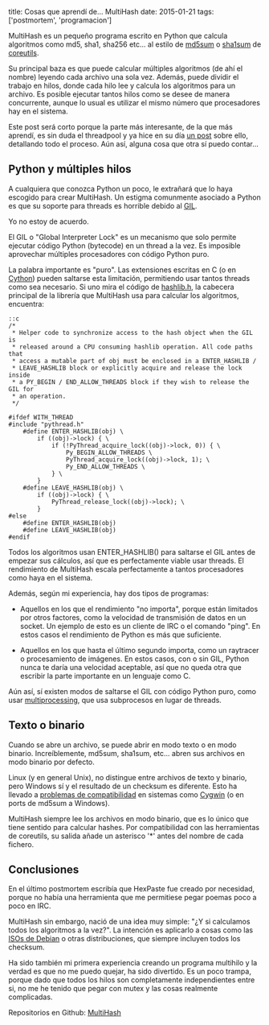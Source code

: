 title: Cosas que aprendí de... MultiHash
date: 2015-01-21
tags: ['postmortem', 'programacion']

MultiHash es un pequeño programa escrito en Python que calcula algoritmos
como md5, sha1, sha256 etc... al estilo de [md5sum][] o [sha1sum][]
de [coreutils][].

Su principal baza es que puede calcular múltiples algoritmos (de ahí el nombre)
leyendo cada archivo una sola vez. Además, puede dividir el trabajo en hilos,
donde cada hilo lee y calcula los algoritmos para un archivo. Es posible
ejecutar tantos hilos como se desee de manera concurrente, aunque lo usual
es utilizar el mismo número que procesadores hay en el sistema.

Este post será corto porque la parte más interesante, de la que más aprendí,
es sin duda el threadpool y ya hice en su día [un post][] sobre ello,
detallando todo el proceso. Aún así, alguna cosa que otra sí puedo contar...

[md5sum]: http://www.gnu.org/software/coreutils/manual/html_node/md5sum-invocation.html#md5sum-invocation
[sha1sum]: http://www.gnu.org/software/coreutils/manual/html_node/sha1sum-invocation.html#sha1sum-invocation
[coreutils]: http://www.gnu.org/software/coreutils

[un post]: http://beluki.github.io/post/respuesta-inmediata-con-multiples-hilos/

## Python y múltiples hilos

A cualquiera que conozca Python un poco, le extrañará que lo haya escogido para
crear MultiHash. Un estigma comunmente asociado a Python es que su soporte para
threads es horrible debido al [GIL][].

Yo no estoy de acuerdo.

El GIL o "Global Interpreter Lock" es un mecanismo que solo permite ejecutar
código Python (bytecode) en un thread a la vez. Es imposible aprovechar
múltiples procesadores con código Python puro.

La palabra importante es "puro". Las extensiones escritas en C (o en [Cython][])
pueden saltarse esta limitación, permitiendo usar tantos threads como sea
necesario. Si uno mira el código de [hashlib.h][], la cabecera principal de
la librería que MultiHash usa para calcular los algoritmos, encuentra:

    ::c
    /*
     * Helper code to synchronize access to the hash object when the GIL is
     * released around a CPU consuming hashlib operation. All code paths that
     * access a mutable part of obj must be enclosed in a ENTER_HASHLIB /
     * LEAVE_HASHLIB block or explicitly acquire and release the lock inside
     * a PY_BEGIN / END_ALLOW_THREADS block if they wish to release the GIL for
     * an operation.
     */

    #ifdef WITH_THREAD
    #include "pythread.h"
        #define ENTER_HASHLIB(obj) \
            if ((obj)->lock) { \
                if (!PyThread_acquire_lock((obj)->lock, 0)) { \
                    Py_BEGIN_ALLOW_THREADS \
                    PyThread_acquire_lock((obj)->lock, 1); \
                    Py_END_ALLOW_THREADS \
                } \
            }
        #define LEAVE_HASHLIB(obj) \
            if ((obj)->lock) { \
                PyThread_release_lock((obj)->lock); \
            }
    #else
        #define ENTER_HASHLIB(obj)
        #define LEAVE_HASHLIB(obj)
    #endif

[Cython]: http://cython.org
[GIL]: https://en.wikipedia.org/wiki/Global_Interpreter_Lock
[hashlib.h]: https://hg.python.org/cpython/file/tip/Modules/hashlib.h

Todos los algoritmos usan ENTER_HASHLIB() para saltarse el GIL antes de
empezar sus cálculos, así que es perfectamente viable usar threads. El
rendimiento de MultiHash escala perfectamente a tantos procesadores como
haya en el sistema.

Además, según mi experiencia, hay dos tipos de programas:

* Aquellos en los que el rendimiento "no importa", porque están limitados
  por otros factores, como la velocidad de transmisión de datos en un socket.
  Un ejemplo de esto es un cliente de IRC o el comando "ping". En estos casos
  el rendimiento de Python es más que suficiente.

* Aquellos en los que hasta el último segundo importa, como un raytracer o
  procesamiento de imágenes. En estos casos, con o sin GIL, Python nunca te
  daría una velocidad aceptable, así que no queda otra que escribir la parte
  importante en un lenguaje como C.

Aún así, sí existen modos de saltarse el GIL con código Python puro, como
usar [multiprocessing][], que usa subprocesos en lugar de threads.

[multiprocessing]: https://docs.python.org/3/library/multiprocessing.html

## Texto o binario

Cuando se abre un archivo, se puede abrir en modo texto o en modo binario.
Increíblemente, md5sum, sha1sum, etc... abren sus archivos en modo binario
por defecto.

Linux (y en general Unix), no distingue entre archivos de texto y binario,
pero Windows sí y el resultado de un checksum es diferente. Esto ha llevado
a [problemas de compatibilidad][] en sistemas como [Cygwin][] (o en ports
de md5sum a Windows).

MultiHash siempre lee los archivos en modo binario, que es lo único que tiene
sentido para calcular hashes. Por compatibilidad con las herramientas de
coreutils, su salida añade un asterisco '*' antes del nombre de cada fichero.

[Cygwin]: http://cygwin.com
[problemas de compatibilidad]: http://lists.gnu.org/archive/html/bug-coreutils/2009-03/msg00376.html

## Conclusiones

En el último postmortem escribía que HexPaste fue creado por necesidad, porque
no había una herramienta que me permitiese pegar poemas poco a poco en IRC.

MultiHash sin embargo, nació de una idea muy simple: "¿Y si calculamos todos los
algoritmos a la vez?". La intención es aplicarlo a cosas como las [ISOs de Debian][]
o otras distribuciones, que siempre incluyen todos los checksum.

Ha sido también mi primera experiencia creando un programa multihilo y la verdad
es que no me puedo quejar, ha sido divertido. Es un poco trampa, porque dado que
todos los hilos son completamente independientes entre si, no me he tenido que
pegar con mutex y las cosas realmente complicadas.

Repositorios en Github: [MultiHash][]

[ISOs de Debian]: http://cdimage.debian.org/debian-cd/7.8.0/i386/iso-cd/
[MultiHash]: https://github.com/Beluki/MultiHash

